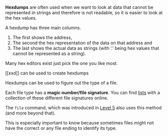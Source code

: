 **Hexdumps** are often used when we want to look at data that cannot be represented in strings and therefore is not readable, so it is easier to look at the hex values. 

A hexdump has three main columns. 
1) The first shows the address, 
2) The second the hex representation of the data on that address and 
3) The last shows the actual data as strings (with ‘.’ being hex values that cannot be represented as a string). 

Many hex editors exist just pick the one you like most.

[[xxd]] can be used to create hexdumps

Hexdumps can be used to figure out the type of a file. 

Each file type has a **magic number/file signature**. You can find [lists](https://en.wikipedia.org/wiki/List_of_file_signatures) with a collection of these different file signatures online. 

The `file` command, which was introduced in [Level 5](https://mayadevbe.me/posts/overthewire/bandit/level5/) also uses this method (and more beyond that). 

This is especially important to know because sometimes files might not have the correct or any file ending to identify its type.